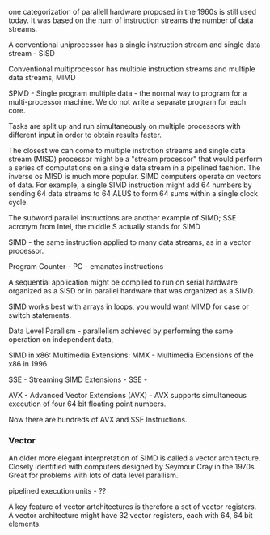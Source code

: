 
one categorization of parallell hardware proposed in the 1960s is still used today. It was based on the num of instruction streams the number of data streams. 

A conventional uniprocessor has a single instruction stream and single data stream - SISD

Conventional multiprocessor has multiple instruction streams and multiple data streams, MIMD

SPMD - Single program multiple data - the normal way to program for a multi-processor machine. We do not write a separate program for each core. 

Tasks are split up and run simultaneously on multiple processors with different input in order to obtain results faster. 

The closest we can come to multiple instrction streams and single data stream (MISD) processor might be a "stream processor" that would perform a series of computations on a single data stream in a pipelined fashion. 
The inverse os MISD is much more popular. SIMD computers operate on vectors of data. For example, a single SIMD instruction might add 64 numbers by sending 64 data streams to 64 ALUS to form 64 sums within a single clock cycle. 

The subword parallel instructions are another example of SIMD; SSE acronym from Intel, the middle S actually stands for SIMD

SIMD - the same instruction applied to many data streams, as in a vector processor.

Program Counter - PC - emanates instructions

A sequential application might be compiled to run on serial hardware organized as a SISD or in parallel hardware that was organized as a SIMD.

SIMD works best with arrays in loops, 
you would want MIMD for case or switch statements. 

Data Level Parallism - parallelism achieved by performing the same operation on independent data, 

SIMD in x86: Multimedia Extensions:
MMX - Multimedia Extensions of the x86 in 1996

SSE - Streaming SIMD Extensions - SSE - 

AVX - Advanced Vector Extensions (AVX) - AVX supports simultaneous execution of four 64 bit floating point numbers. 

Now there are hundreds of AVX and SSE Instructions. 

### Vector
An older more elegant interpretation of SIMD is called a vector architecture. Closely identified with computers designed by Seymour Cray in the 1970s. 
Great for problems with lots of data level parallism. 

pipelined execution units - ??

A key feature of vector artchitectures is therefore a set of vector registers. A vector architecture might have 32 vector registers, each with 64, 64 bit elements. 


